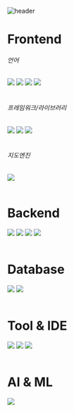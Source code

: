 ![header](https://capsule-render.vercel.app/api?type=waving&color=0:6DB33F,100:F7DF1E&animation=fadeIn&fontColor=ffffff&fontSize=24&height=240)

<h1>Frontend</h1>
<h6>언어</h6>
<div>
  <img src="https://img.shields.io/badge/html5-E34F26?style=for-the-badge&logo=html5&logoColor=white">
  <img src="https://img.shields.io/badge/css3-1572B6?style=for-the-badge&logo=css3&logoColor=white">
  <img src="https://img.shields.io/badge/javascript-F7DF1E?style=for-the-badge&logo=javascript&logoColor=black">
  <img src="https://img.shields.io/badge/typescript-3178C6?style=for-the-badge&logo=typescript&logoColor=white">
</div><br>

<h6>프레임워크/라이브러리</h6>
<div>
  <img src="https://img.shields.io/badge/react-61DAFB?style=for-the-badge&logo=react&logoColor=black">
  <img src="https://img.shields.io/badge/react%20native-61DAFB?style=for-the-badge&logo=react&logoColor=black">
  <img src="https://img.shields.io/badge/flutter-02569B?style=for-the-badge&logo=flutter&logoColor=white">
</div><br>

<h6>지도엔진</h6>
<div>
  <img src="https://img.shields.io/badge/cesium-6CADDF?style=for-the-badge&logo=cesium&logoColor=white">
</div><br>

<h1>Backend</h1>
<div>
  <img src="https://img.shields.io/badge/springboot-6DB33F?style=for-the-badge&logo=springboot&logoColor=white">
  <img src="https://img.shields.io/badge/firebase-FFCA28?style=for-the-badge&logo=firebase&logoColor=black">
  <img src="https://img.shields.io/badge/python-3776AB?style=for-the-badge&logo=python&logoColor=white">
  <img src="https://img.shields.io/badge/fastapi-009688?style=for-the-badge&logo=fastapi&logoColor=white">
</div><br>


<h1>Database</h1>
<div>
  <img src="https://img.shields.io/badge/mysql-4479A1?style=for-the-badge&logo=mysql&logoColor=white">
  <img src="https://img.shields.io/badge/postgresql-4169E1?style=for-the-badge&logo=postgresql&logoColor=white">
</div><br>

<h1>Tool & IDE</h1>
<div>
  <img src="https://img.shields.io/badge/android-3DDC84?style=for-the-badge&logo=androidstudio&logoColor=white">
  <img src="https://img.shields.io/badge/vscode-0098FF?style=for-the-badge&logo=visualstudiocode&logoColor=white">
  <img src="https://img.shields.io/badge/git-F05032?style=for-the-badge&logo=git&logoColor=white">
</div><br>

<h1>AI & ML</h1>
<div>
  <img src="https://img.shields.io/badge/SAM-0467DF?style=for-the-badge&logo=meta&logoColor=white">
</div><br>
